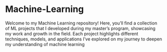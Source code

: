 # Machine-Learning
Welcome to my Machine Learning repository! Here, you’ll find a collection of ML projects that I developed during my master’s program, showcasing my work and growth in the field. Each project highlights different techniques, models, and applications I’ve explored on my journey to deepen my understanding of machine learning
